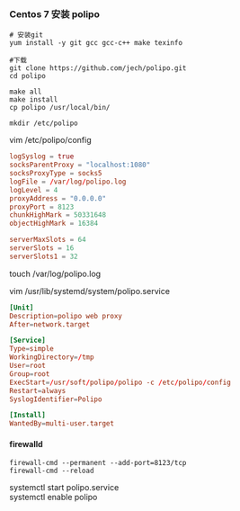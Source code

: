 ### Centos 7 安装 polipo

```shell
# 安装git
yum install -y git gcc gcc-c++ make texinfo

#下载
git clone https://github.com/jech/polipo.git
cd polipo

make all
make install 
cp polipo /usr/local/bin/

mkdir /etc/polipo

```

vim /etc/polipo/config
```conf
logSyslog = true
socksParentProxy = "localhost:1080"
socksProxyType = socks5
logFile = /var/log/polipo.log
logLevel = 4
proxyAddress = "0.0.0.0"
proxyPort = 8123
chunkHighMark = 50331648
objectHighMark = 16384

serverMaxSlots = 64
serverSlots = 16
serverSlots1 = 32
```
touch /var/log/polipo.log

vim /usr/lib/systemd/system/polipo.service
```conf
[Unit]
Description=polipo web proxy
After=network.target

[Service]
Type=simple
WorkingDirectory=/tmp
User=root
Group=root
ExecStart=/usr/soft/polipo/polipo -c /etc/polipo/config
Restart=always
SyslogIdentifier=Polipo

[Install]
WantedBy=multi-user.target
```

#### firewalld 
```shell
firewall-cmd --permanent --add-port=8123/tcp
firewall-cmd --reload
```

systemctl start polipo.service  
systemctl enable polipo



